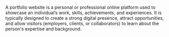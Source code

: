 A portfolio website is a personal or professional online platform used to showcase an individual’s work, skills, achievements, and experiences. It is typically designed to create a strong digital presence, attract opportunities, and allow visitors (employers, clients, or collaborators) to learn about the person's expertise and background.
